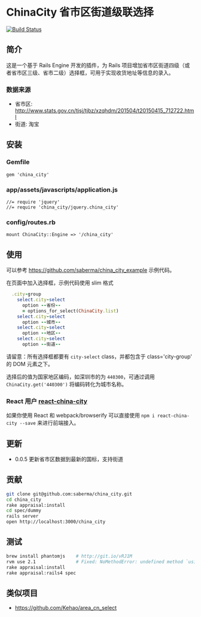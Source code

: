 # ChinaCity 省市区街道级联选择

[![Build Status](https://travis-ci.org/saberma/china_city.png?branch=master)](https://travis-ci.org/saberma/china_city)

## 简介

这是一个基于 Rails Engine 开发的插件，为 Rails 项目增加省市区街道四级（或者省市区三级、省市二级）选择框，可用于实现收货地址等信息的录入。

### 数据来源

* 省市区: http://www.stats.gov.cn/tjsj/tjbz/xzqhdm/201504/t20150415_712722.html
* 街道: 淘宝

## 安装

### Gemfile

    gem 'china_city'

### app/assets/javascripts/application.js

    //= require 'jquery'
    //= require 'china_city/jquery.china_city'

### config/routes.rb

    mount ChinaCity::Engine => '/china_city'

## 使用

可以参考 https://github.com/saberma/china_city_example 示例代码。

在页面中加入选择框，示例代码使用 slim 格式

```ruby
  .city-group
    select.city-select
      option --省份--
      = options_for_select(ChinaCity.list)
    select.city-select
      option --城市--
    select.city-select
      option --地区--
    select.city-select
      option --街道--
```

请留意：所有选择框都要有 `city-select` class，并都包含于 class='city-group' 的 DOM 元素之下。

选择后的值为国家地区编码，如深圳市的为 `440300`，可通过调用 `ChinaCity.get('440300')` 将编码转化为城市名称。

### React 用户 [react-china-city](https://github.com/GeekPark/react-china-city)
如果你使用 React 和 webpack/browserify 可以直接使用 `npm i react-china-city --save` 来进行前端接入。

## 更新

* 0.0.5  更新省市区数据到最新的国标，支持街道

## 贡献

```bash
git clone git@github.com:saberma/china_city.git
cd china_city
rake appraisal:install
cd spec/dummy
rails server
open http://localhost:3000/china_city
```

## 测试

```bash
brew install phantomjs    # http://git.io/vRJ1M
rvm use 2.1               # Fixed: NoMethodError: undefined method `using' for GB2260::Division:Class
rake appraisal:install
rake appraisal:rails4 spec
```

## 类似项目

* https://github.com/Kehao/area_cn_select
